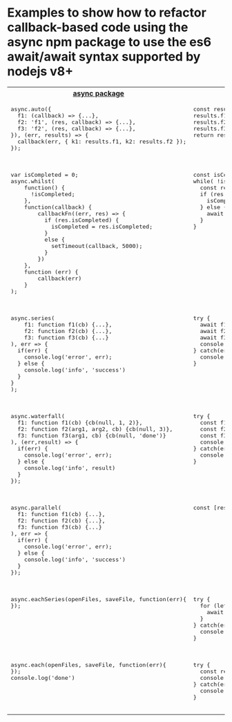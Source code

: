 # Examples to show how to refactor callback-based code using the async npm package to use the es6 await/await syntax supported by nodejs v8+

<table>
  <tr>
    <th><a href="https://www.npmjs.com/package/async">async package</a></th>
    <th><a href="https://developer.mozilla.org/en-US/docs/Web/JavaScript/Reference/Statements/async_function">es6 async/await</a></th>
  </tr>
    <tr valign="top">
    <td>
      <pre>
async.auto({
  f1: (callback) => {...},
  f2: 'f1', (res, callback) => {...},
  f3: 'f2', (res, callback) => {...},
}), (err, results) => {
  callback(err, { k1: results.f1, k2: results.f2 });
});
      </pre>
    </td>
    <td>
      <pre>
const results = {}
results.f1 = await f1(...)
results.f2 = await f2(...)
results.f3 = await f3(...)
return results
      </pre>
    </td>
  </tr>
  <tr valign="top">
    <td>
      <pre>
var isCompleted = 0;
async.whilst(
    function() {
      !isCompleted;
    },
    function(callback) {
        callbackFn((err, res) => {
          if (res.isCompleted) {
            isCompleted = res.isCompleted;
          }
          else {
            setTimeout(callback, 5000);
          }
        })
    },
    function (err) {
        callback(err)
    }
);
      </pre>
    </td>
    <td>
      <pre>
const isCompleted = false
while( !isCompleted ) {
  const res = await util.promisify(callbackFn)
  if (res.isCompleted) {
    isCompleted = res.isCompleted
  } else {
    await util.promisify(setTimeout).call(5000)
  }
}
      </pre>
    </td>
  </tr>
  <tr valign="top">
    <td>
      <pre>
async.series(
    f1: function f1(cb) {...},
    f2: function f2(cb) {...},
    f3: function f3(cb) {...}
), err => {
  if(err) {
    console.log('error', err);
  } else {
    console.log('info', 'success')
  }
}
);
      </pre>
    </td>
    <td>
      <pre>
try {
  await f1()
  await f2()
  await f3()
  console.log('info', 'success')
} catch(err) {
  console.log('error', err);
}
      </pre>
    </td>
  </tr>
  <tr valign="top">
    <td>
      <pre>
async.waterfall(
  f1: function f1(cb) {cb(null, 1, 2)},
  f2: function f2(arg1, arg2, cb) {cb(null, 3)},
  f3: function f3(arg1, cb) {cb(null, 'done')}
), (err,result) => {
  if(err) {
    console.log('error', err);
  } else {
    console.log('info', result)
  }
});
      </pre>
    </td>
    <td>
      <pre>
try {
  const f1Res = await f1()
  const f2Res = await f2(f1Res)
  const f3Res = await f3(f2Res)
  console.log('info', f3Res)
} catch(err) {
  console.log('error', err);
}
      </pre>
    </td>
  </tr>
  <tr valign="top">
    <td>
      <pre>
async.parallel(
  f1: function f1(cb) {...},
  f2: function f2(cb) {...},
  f3: function f3(cb) {...}
), err => {
  if(err) {
    console.log('error', err);
  } else {
    console.log('info', 'success')
  }
});
      </pre>
    </td>
    <td>
      <pre>
const [res1, res2, res3] = await Promise.all([f1, f2, f3])
      </pre>
    </td>
  </tr>
  <tr valign="top">
    <td>
      <pre>
async.eachSeries(openFiles, saveFile, function(err){
});
      </pre>
    </td>
    <td>
      <pre>
try {
  for (let f of openFiles) {
    await saveFile(f)
  }
} catch(err) {
  console.log('error', err);
}
      </pre>
    </td>
  </tr>
  <tr valign="top">
    <td>
      <pre>
async.each(openFiles, saveFile, function(err){
});
console.log('done')
      </pre>
    </td>
    <td>
      <pre>
try {
  const resArr = await Promise.all(openFiles.map(async (it) => await saveFile(it))
  console.log('done')
} catch(err) {
  console.log('error', err);
}
      </pre>
    </td>
  </tr>
</table>
